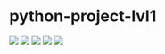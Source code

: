 # python-project-lvl1
<a href="https://codeclimate.com/github/Lelikov/python-project-lvl1"><img src="https://api.codeclimate.com/v1/badges/a99a88d28ad37a79dbf6/maintainability" /></a>
<a href="https://travis-ci.org/Lelikov/python-project-lvl1"><img src="https://travis-ci.org/Lelikov/python-project-lvl1.svg?branch=master"></a>
<a href="https://asciinema.org/a/QwuTpzK46gojmvg07itTJ0Q7n" target="_blank"><img src="https://asciinema.org/a/QwuTpzK46gojmvg07itTJ0Q7n.svg" /></a>
<a href="https://asciinema.org/a/sPCpv1U3yAhgWrZEk4qHrLcXm" target="_blank"><img src="https://asciinema.org/a/sPCpv1U3yAhgWrZEk4qHrLcXm.svg" /></a>
<a href="https://asciinema.org/a/b3axmxH2uhB5m3cQmvm1qWu2k" target="_blank"><img src="https://asciinema.org/a/b3axmxH2uhB5m3cQmvm1qWu2k.svg" /></a>

